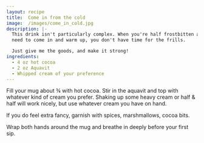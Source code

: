 ```yaml
---
layout: recipe
title:  Come in from the cold
image:  /images/come_in_cold.jpg
description: |-
  This drink isn't particularly complex. When you're half frostbitten and just
  need to come in and warm up, you don't have time for the frills.

  Just give me the goods, and make it strong!
ingredients:
  - 4 oz hot cocoa
  - 2 oz Aquavit
  - Whipped cream of your preference
---
```

Fill your mug about ¾ with hot cocoa. Stir in the aquavit and top with whatever
kind of cream you prefer. Shaking up some heavy cream or half & half will work
nicely, but use whatever cream you have on hand.

If you do feel extra fancy, garnish with spices, marshmallows, cocoa bits.

Wrap both hands around the mug and breathe in deeply before your first sip.
